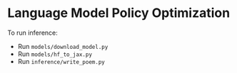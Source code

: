 # Language Model Policy Optimization

To run inference:
- Run `models/download_model.py`
- Run `models/hf_to_jax.py`
- Run `inference/write_poem.py`
